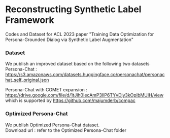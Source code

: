<h1>Reconstructing Synthetic Label Framework</h1>

Codes and Dataset for ACL 2023 paper "Training Data Optimization for Persona-Grounded Dialog via Synthetic Label Augmentation"

### Dataset ###

We publish an improved dataset based on the following two datasets<br>
Persona-Chat : https://s3.amazonaws.com/datasets.huggingface.co/personachat/personachat_self_original.json<br>

Persona-Chat with COMET expansion : https://drive.google.com/file/d/1tJih0IecAmP3IlP6TYvDjy3kOpIbMUIH/view which is supported by https://github.com/majumderb/compac<br>

### Optimized Persona-Chat ###
We publish Optimized Persona-Chat dataset. <br>
Download url : refer to the Optimized Persona-Chat folder